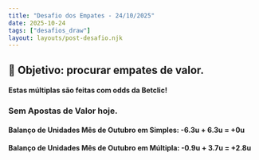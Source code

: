 ```yaml
---
title: "Desafio dos Empates - 24/10/2025"
date: 2025-10-24
tags: ["desafios_draw"]
layout: layouts/post-desafio.njk
---
```


## 🎯 Objetivo: procurar empates de valor.

#### Estas múltiplas são feitas com odds da Betclic!

### Sem Apostas de Valor hoje. 

#### Balanço de Unidades Mês de Outubro em Simples: -6.3u + 6.3u = +0u
#### Balanço de Unidades Mês de Outubro em Múltipla: -0.9u + 3.7u = +2.8u